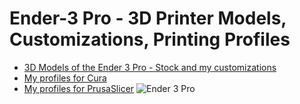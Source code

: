 # Ender-3 Pro - 3D Printer Models, Customizations, Printing Profiles
- [3D Models of the Ender 3 Pro - Stock and my customizations](https://github.com/hyotynen/Ender-3-Pro/tree/master/3D%20Model)
- [My profiles for Cura](https://github.com/hyotynen/Ender-3-Pro/tree/master/Cura%20Profiles)
- [My profiles for PrusaSlicer](https://github.com/hyotynen/Ender-3-Pro/tree/master/PrusaSlicer%20Profiles)
![Ender 3 Pro](https://raw.githubusercontent.com/hyotynen/Ender-3-Pro/master/Ender%203%20Pro.png?raw=true "Ender 3 Pro")

